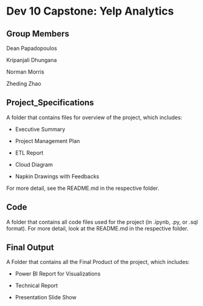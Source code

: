 # Dev 10 Capstone: Yelp Analytics

## Group Members

Dean Papadopoulos

Kripanjali Dhungana

Norman Morris

Zheding Zhao

## Project_Specifications 

A folder that contains files for overview of the project, which includes:

- Executive Summary

- Project Management Plan

- ETL Report

- Cloud Diagram

- Napkin Drawings with Feedbacks

For more detail, see the README.md in the respective folder.

## Code

A folder that contains all code files used for the project (in .ipynb, .py, or .sql format). For more detail, look at the README.md in the respective folder.

## Final Output

A Folder that contains all the Final Product of the project, which includes:

- Power BI Report for Visualizations

- Technical Report

- Presentation Slide Show
